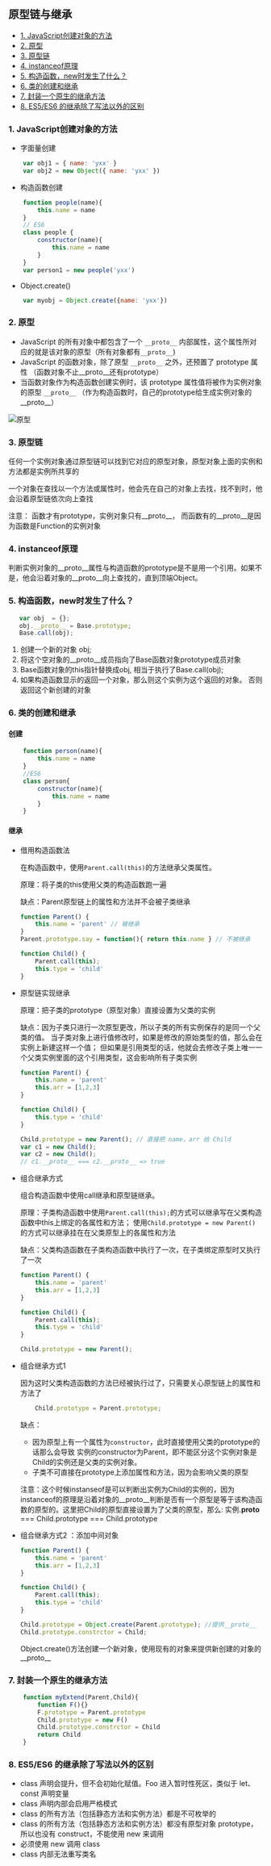 ## 原型链与继承
- [1. JavaScript创建对象的方法](#1-javascript创建对象的方法)
- [2. 原型](#2-原型)   
- [3. 原型链](#3-原型链)  
- [4. instanceof原理](#4-instanceof原理)   
- [5. 构造函数，new时发生了什么？](#5-构造函数new时发生了什么)   
- [6. 类的创建和继承](#6-类的创建和继承)   
- [7. 封装一个原生的继承方法](#7-封装一个原生的继承方法)   
- [8. ES5/ES6 的继承除了写法以外的区别](#8-es5es6-的继承除了写法以外的区别)
### 1. JavaScript创建对象的方法
- 字面量创建
```js
    var obj1 = { name: 'yxx' }
    var obj2 = new Object({ name: 'yxx' })
```
- 构造函数创建
```js
    function people(name){
        this.name = name
    }
    // ES6
    class people {
        constructor(name){
            this.name = name
        }
    }
    var person1 = new people('yxx')
```
- Object.create()
```js
    var myobj = Object.create({name: 'yxx'})
```

### 2. 原型
- JavaScript 的所有对象中都包含了一个 `__proto__` 内部属性，这个属性所对应的就是该对象的原型（所有对象都有`__proto__`)
- JavaScript 的函数对象，除了原型 `__proto__` 之外，还预置了 prototype 属性 （函数对象不止__proto__还有prototype）
- 当函数对象作为构造函数创建实例时，该 prototype 属性值将被作为实例对象的原型 `__proto__` （作为构造函数时，自己的prototype给生成实例对象的__proto__）

![原型](../img/prototype.png)

### 3. 原型链
任何一个实例对象通过原型链可以找到它对应的原型对象，原型对象上面的实例和方法都是实例所共享的

一个对象在查找以一个方法或属性时，他会先在自己的对象上去找，找不到时，他会沿着原型链依次向上查找

注意： 函数才有prototype，实例对象只有__proto__， 而函数有的__proto__是因为函数是Function的实例对象

### 4. instanceof原理
判断实例对象的__proto__属性与构造函数的prototype是不是用一个引用。如果不是，他会沿着对象的__proto__向上查找的，直到顶端Object。

### 5. 构造函数，new时发生了什么？
 
```js
   var obj  = {}; 
   obj.__proto__ = Base.prototype;
   Base.call(obj);  
```

1. 创建一个新的对象 obj;
2. 将这个空对象的__proto__成员指向了Base函数对象prototype成员对象
3. Base函数对象的this指针替换成obj, 相当于执行了Base.call(obj);
4. 如果构造函数显示的返回一个对象，那么则这个实例为这个返回的对象。 否则返回这个新创建的对象

### 6. 类的创建和继承
#### 创建
```js
    function person(name){
        this.name = name
    }
    //ES6
    class person{
        constructor(name){
            this.name = name
        }
    }
```
#### 继承
- 借用构造函数法

    在构造函数中，使用`Parent.call(this)`的方法继承父类属性。

    原理：将子类的this使用父类的构造函数跑一遍 

    缺点：Parent原型链上的属性和方法并不会被子类继承

    ```js
    function Parent() {
        this.name = 'parent' // 被继承
    }
    Parent.prototype.say = function(){ return this.name } // 不被继承

    function Child() {
        Parent.call(this);
        this.type = 'child'
    }
    ```

- 原型链实现继承

    原理：把子类的prototype（原型对象）直接设置为父类的实例

    缺点：因为子类只进行一次原型更改，所以子类的所有实例保存的是同一个父类的值。
    当子类对象上进行值修改时，如果是修改的原始类型的值，那么会在实例上新建这样一个值；
    但如果是引用类型的话，他就会去修改子类上唯一一个父类实例里面的这个引用类型，这会影响所有子类实例

    ```js
    function Parent() {
        this.name = 'parent'
        this.arr = [1,2,3]
    }

    function Child() {
        this.type = 'child'
    }

    Child.prototype = new Parent(); // 直接把 name，arr 给 Child
    var c1 = new Child();
    var c2 = new Child();
    // c1.__proto__ === c2.__proto__ => true
    ```
- 组合继承方式

    组合构造函数中使用call继承和原型链继承。

    原理：子类构造函数中使用`Parent.call(this);`的方式可以继承写在父类构造函数中this上绑定的各属性和方法； 
    使用`Child.prototype = new Parent()`的方式可以继承挂在在父类原型上的各属性和方法

    缺点：父类构造函数在子类构造函数中执行了一次，在子类绑定原型时又执行了一次

    ```js
    function Parent() {
        this.name = 'parent'
        this.arr = [1,2,3]
    }

    function Child() {
        Parent.call(this); 
        this.type = 'child'
    }

    Child.prototype = new Parent();
    ```
- 组合继承方式1

    因为这时父类构造函数的方法已经被执行过了，只需要关心原型链上的属性和方法了
    ```js
        Child.prototype = Parent.prototype;
    ```
    缺点：
    - 因为原型上有一个属性为`constructor`，此时直接使用父类的prototype的话那么会导致 实例的constructor为Parent，即不能区分这个实例对象是Child的实例还是父类的实例对象。
    - 子类不可直接在prototype上添加属性和方法，因为会影响父类的原型


    注意：这个时候instanseof是可以判断出实例为Child的实例的，因为instanceof的原理是沿着对象的__proto__判断是否有一个原型是等于该构造函数的原型的。这里把Child的原型直接设置为了父类的原型，那么: 实例.__proto__ === Child.prototype === Child.prototype

- 组合继承方式2 ：添加中间对象
    ```js
    function Parent() {
        this.name = 'parent'
        this.arr = [1,2,3]
    }

    function Child() {
        Parent.call(this);
        this.type = 'child'
    }

    Child.prototype = Object.create(Parent.prototype); //提供__proto__
    Child.prototype.constrctor = Child;
    ```
    Object.create()方法创建一个新对象，使用现有的对象来提供新创建的对象的__proto__

### 7. 封装一个原生的继承方法
```js
    function myExtend(Parent,Child){
        function F(){}
        F.prototype = Parent.prototype
        Child.prototype = new F()
        Child.prototype.constrctor = Child
        return Child
    }
```

### 8. ES5/ES6 的继承除了写法以外的区别
 - class 声明会提升，但不会初始化赋值。Foo 进入暂时性死区，类似于 let、const 声明变量
 - class 声明内部会启用严格模式
 - class 的所有方法（包括静态方法和实例方法）都是不可枚举的
 - class 的所有方法（包括静态方法和实例方法）都没有原型对象 prototype，所以也没有 construct，不能使用 new 来调用
 - 必须使用 new 调用 class
 - class 内部无法重写类名